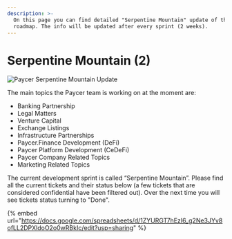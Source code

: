```yaml
---
description: >-
  On this page you can find detailed "Serpentine Mountain" update of the Paycer
  roadmap. The info will be updated after every sprint (2 weeks).
---
```


# Serpentine Mountain (2)

![Paycer Serpentine Mountain Update](../.gitbook/assets/Paycer\_Update\_02.jpg)



The main topics the Paycer team is working on at the moment are:

* Banking Partnership
* Legal Matters
* Venture Capital
* Exchange Listings
* Infrastructure Partnerships
* Paycer.Finance Development (DeFi)
* Paycer Platform Development (CeDeFi)
* Paycer Company Related Topics
* Marketing Related Topics



The current development sprint is called “Serpentine Mountain”. Please find all the current tickets and their status below (a few tickets that are considered confidential have been filtered out). Over the next time you will see tickets status turning to "Done".

{% embed url="https://docs.google.com/spreadsheets/d/1ZYURGT7hEzI6_g2Ne3JYv8ofLL2DPXldoO2o0wRBkIc/edit?usp=sharing" %}
